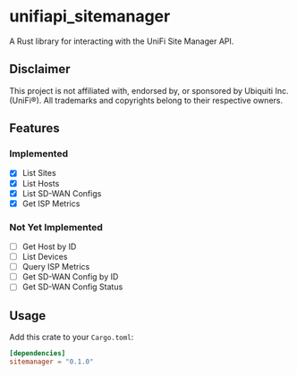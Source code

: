 # unifiapi_sitemanager

A Rust library for interacting with the UniFi Site Manager API.

## Disclaimer

This project is not affiliated with, endorsed by, or sponsored by Ubiquiti Inc. (UniFi®).
All trademarks and copyrights belong to their respective owners.

## Features

### Implemented
- [x] List Sites
- [x] List Hosts
- [x] List SD-WAN Configs
- [x] Get ISP Metrics

### Not Yet Implemented
- [ ] Get Host by ID
- [ ] List Devices
- [ ] Query ISP Metrics
- [ ] Get SD-WAN Config by ID
- [ ] Get SD-WAN Config Status

## Usage

Add this crate to your `Cargo.toml`:

```toml
[dependencies]
sitemanager = "0.1.0"
```
